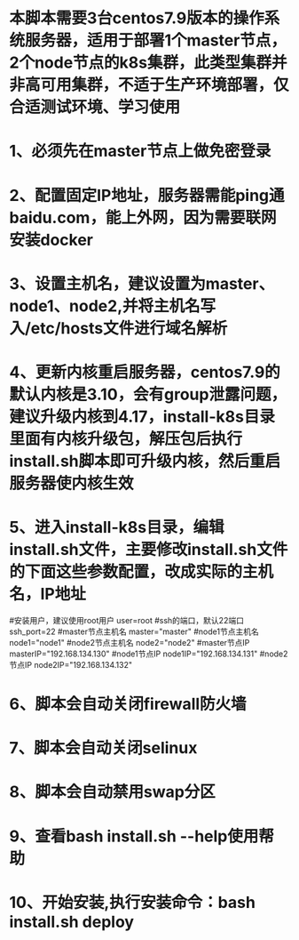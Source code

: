 # 本脚本需要3台centos7.9版本的操作系统服务器，适用于部署1个master节点，2个node节点的k8s集群，此类型集群并非高可用集群，不适于生产环境部署，仅合适测试环境、学习使用
# 1、必须先在master节点上做免密登录
# 2、配置固定IP地址，服务器需能ping通baidu.com，能上外网，因为需要联网安装docker
# 3、设置主机名，建议设置为master、node1、node2,并将主机名写入/etc/hosts文件进行域名解析
# 4、更新内核重启服务器，centos7.9的默认内核是3.10，会有group泄露问题，建议升级内核到4.17，install-k8s目录里面有内核升级包，解压包后执行install.sh脚本即可升级内核，然后重启服务器使内核生效
# 5、进入install-k8s目录，编辑install.sh文件，主要修改install.sh文件的下面这些参数配置，改成实际的主机名，IP地址
  #安装用户，建议使用root用户
  user=root
  #ssh的端口，默认22端口
  ssh_port=22
  #master节点主机名
  master="master"
  #node1节点主机名
  node1="node1"
  #node2节点主机名
  node2="node2"
  #master节点IP
  masterIP="192.168.134.130"
  #node1节点IP
  node1IP="192.168.134.131"
  #node2节点IP
  node2IP="192.168.134.132"
  
# 6、脚本会自动关闭firewall防火墙
# 7、脚本会自动关闭selinux
# 8、脚本会自动禁用swap分区
# 9、查看bash install.sh --help使用帮助
# 10、开始安装,执行安装命令：bash install.sh deploy
